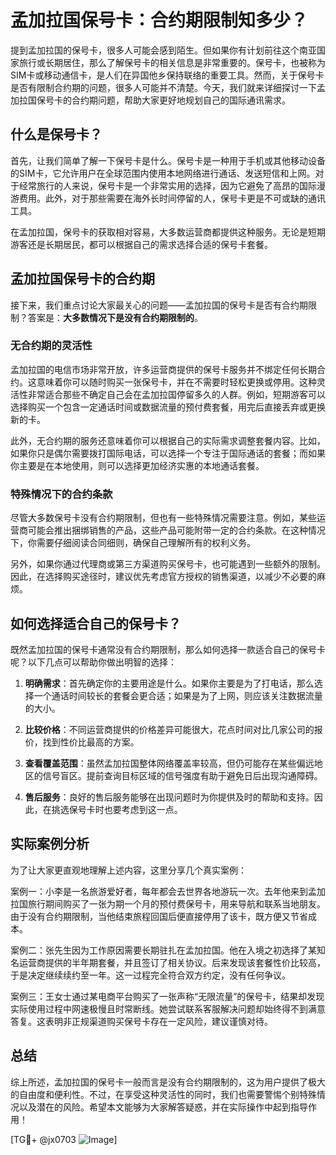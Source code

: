 # 孟加拉国保号卡：合约期限制知多少？

提到孟加拉国的保号卡，很多人可能会感到陌生。但如果你有计划前往这个南亚国家旅行或长期居住，那么了解保号卡的相关信息是非常重要的。保号卡，也被称为SIM卡或移动通信卡，是人们在异国他乡保持联络的重要工具。然而，关于保号卡是否有限制合约期的问题，很多人可能并不清楚。今天，我们就来详细探讨一下孟加拉国保号卡的合约期问题，帮助大家更好地规划自己的国际通讯需求。

## 什么是保号卡？

首先，让我们简单了解一下保号卡是什么。保号卡是一种用于手机或其他移动设备的SIM卡，它允许用户在全球范围内使用本地网络进行通话、发送短信和上网。对于经常旅行的人来说，保号卡是一个非常实用的选择，因为它避免了高昂的国际漫游费用。此外，对于那些需要在海外长时间停留的人，保号卡更是不可或缺的通讯工具。

在孟加拉国，保号卡的获取相对容易，大多数运营商都提供这种服务。无论是短期游客还是长期居民，都可以根据自己的需求选择合适的保号卡套餐。

## 孟加拉国保号卡的合约期

接下来，我们重点讨论大家最关心的问题——孟加拉国的保号卡是否有合约期限制？答案是：**大多数情况下是没有合约期限制的**。

### 无合约期的灵活性

孟加拉国的电信市场非常开放，许多运营商提供的保号卡服务并不绑定任何长期合约。这意味着你可以随时购买一张保号卡，并在不需要时轻松更换或停用。这种灵活性非常适合那些不确定自己会在孟加拉国停留多久的人群。例如，短期游客可以选择购买一个包含一定通话时间或数据流量的预付费套餐，用完后直接丢弃或更换新的卡。

此外，无合约期的服务还意味着你可以根据自己的实际需求调整套餐内容。比如，如果你只是偶尔需要拨打国际电话，可以选择一个专注于国际通话的套餐；而如果你主要是在本地使用，则可以选择更加经济实惠的本地通话套餐。

### 特殊情况下的合约条款

尽管大多数保号卡没有合约期限制，但也有一些特殊情况需要注意。例如，某些运营商可能会推出捆绑销售的产品，这些产品可能附带一定的合约条款。在这种情况下，你需要仔细阅读合同细则，确保自己理解所有的权利义务。

另外，如果你通过代理商或第三方渠道购买保号卡，也可能遇到一些额外的限制。因此，在选择购买途径时，建议优先考虑官方授权的销售渠道，以减少不必要的麻烦。

## 如何选择适合自己的保号卡？

既然孟加拉国的保号卡通常没有合约期限制，那么如何选择一款适合自己的保号卡呢？以下几点可以帮助你做出明智的选择：

1. **明确需求**：首先确定你的主要用途是什么。如果你主要是为了打电话，那么选择一个通话时间较长的套餐会更合适；如果是为了上网，则应该关注数据流量的大小。
   
2. **比较价格**：不同运营商提供的价格差异可能很大，花点时间对比几家公司的报价，找到性价比最高的方案。

3. **查看覆盖范围**：虽然孟加拉国整体网络覆盖率较高，但仍可能存在某些偏远地区的信号盲区。提前查询目标区域的信号强度有助于避免日后出现沟通障碍。

4. **售后服务**：良好的售后服务能够在出现问题时为你提供及时的帮助和支持。因此，在挑选保号卡时也要考虑到这一点。

## 实际案例分析

为了让大家更直观地理解上述内容，这里分享几个真实案例：

案例一：小李是一名旅游爱好者，每年都会去世界各地游玩一次。去年他来到孟加拉国旅行期间购买了一张为期一个月的预付费保号卡，用来导航和联系当地朋友。由于没有合约期限制，当他结束旅程回国后便直接停用了该卡，既方便又节省成本。

案例二：张先生因为工作原因需要长期驻扎在孟加拉国。他在入境之初选择了某知名运营商提供的半年期套餐，并且签订了相关协议。后来发现该套餐性价比较高，于是决定继续续约至一年。这一过程完全符合双方约定，没有任何争议。

案例三：王女士通过某电商平台购买了一张声称“无限流量”的保号卡，结果却发现实际使用过程中网速极慢且时常断线。她尝试联系客服解决问题却始终得不到满意答复。这表明非正规渠道购买保号卡存在一定风险，建议谨慎对待。

## 总结

综上所述，孟加拉国的保号卡一般而言是没有合约期限制的，这为用户提供了极大的自由度和便利性。不过，在享受这种灵活性的同时，我们也需要警惕个别特殊情况以及潜在的风险。希望本文能够为大家解答疑惑，并在实际操作中起到指导作用！

[TG💪+ @jx0703 ![Image](https://github.com/user-attachments/assets/dbca1d08-cadb-493c-b0ec-ad6f7a83f270)]